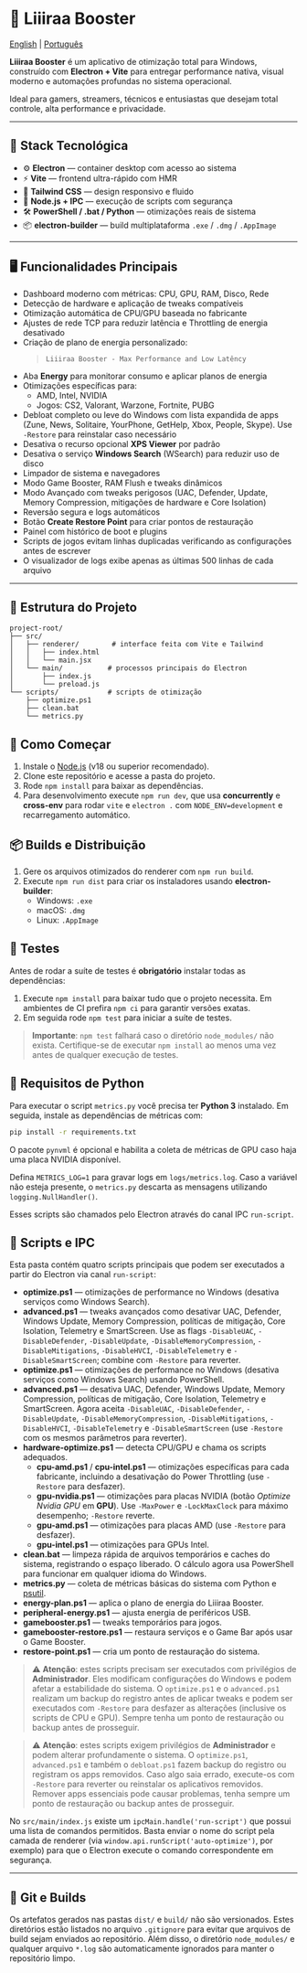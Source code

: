 # 🚀 Liiiraa Booster
[English](README.en.md) | [Português](README.md)

**Liiiraa Booster** é um aplicativo de otimização total para Windows, construído com **Electron + Vite** para entregar performance nativa, visual moderno e automações profundas no sistema operacional.

Ideal para gamers, streamers, técnicos e entusiastas que desejam total controle, alta performance e privacidade.

---

## 🧰 Stack Tecnológica

- ⚙️ **Electron** — container desktop com acesso ao sistema
- ⚡ **Vite** — frontend ultra-rápido com HMR
- 🎨 **Tailwind CSS** — design responsivo e fluido
- 🔌 **Node.js + IPC** — execução de scripts com segurança
- 🛠️ **PowerShell / .bat / Python** — otimizações reais de sistema
- 📦 **electron-builder** — build multiplataforma `.exe` / `.dmg` / `.AppImage`

---

## 🖥️ Funcionalidades Principais

- Dashboard moderno com métricas: CPU, GPU, RAM, Disco, Rede
- Detecção de hardware e aplicação de tweaks compatíveis
- Otimização automática de CPU/GPU baseada no fabricante
- Ajustes de rede TCP para reduzir latência e Throttling de energia desativado
- Criação de plano de energia personalizado:
  > `Liiiraa Booster - Max Performance and Low Latêncy`
- Aba **Energy** para monitorar consumo e aplicar planos de energia
- Otimizações específicas para:
  - AMD, Intel, NVIDIA
  - Jogos: CS2, Valorant, Warzone, Fortnite, PUBG
- Debloat completo ou leve do Windows com lista expandida de apps
  (Zune, News, Solitaire, YourPhone, GetHelp, Xbox, People, Skype).
  Use `-Restore` para reinstalar caso necessário
- Desativa o recurso opcional **XPS Viewer** por padrão
- Desativa o serviço **Windows Search** (WSearch) para reduzir uso de disco
- Limpador de sistema e navegadores
- Modo Game Booster, RAM Flush e tweaks dinâmicos
- Modo Avançado com tweaks perigosos (UAC, Defender, Update, Memory Compression, mitigações de hardware e Core Isolation)
- Reversão segura e logs automáticos
- Botão **Create Restore Point** para criar pontos de restauração
- Painel com histórico de boot e plugins
- Scripts de jogos evitam linhas duplicadas verificando as configurações antes de escrever
- O visualizador de logs exibe apenas as últimas 500 linhas de cada arquivo

---

## 📁 Estrutura do Projeto

```text
project-root/
├── src/
│   ├── renderer/        # interface feita com Vite e Tailwind
│   │   ├── index.html
│   │   └── main.jsx
│   └── main/           # processos principais do Electron
│       ├── index.js
│       └── preload.js
└── scripts/            # scripts de otimização
    ├── optimize.ps1
    ├── clean.bat
    └── metrics.py
```

## 🚀 Como Começar

1. Instale o [Node.js](https://nodejs.org/) (v18 ou superior recomendado).
2. Clone este repositório e acesse a pasta do projeto.
3. Rode `npm install` para baixar as dependências.
4. Para desenvolvimento execute `npm run dev`, que usa **concurrently** e **cross-env** para rodar `vite` e `electron .` com `NODE_ENV=development` e recarregamento automático.


## 📦 Builds e Distribuição

1. Gere os arquivos otimizados do renderer com `npm run build`.
2. Execute `npm run dist` para criar os instaladores usando **electron-builder**:
   - Windows: `.exe`
   - macOS: `.dmg`
   - Linux: `.AppImage`

## 🧪 Testes

Antes de rodar a suíte de testes é **obrigatório** instalar todas as dependências:

1. Execute `npm install` para baixar tudo que o projeto necessita. Em ambientes
   de CI prefira `npm ci` para garantir versões exatas.
2. Em seguida rode `npm test` para iniciar a suíte de testes.

> **Importante**: `npm test` falhará caso o diretório `node_modules/` não exista.
> Certifique-se de executar `npm install` ao menos uma vez antes de qualquer
> execução de testes.

## 🐍 Requisitos de Python


Para executar o script `metrics.py` você precisa ter **Python 3** instalado. Em seguida, instale as dependências de métricas com:

```bash
pip install -r requirements.txt
```

O pacote `pynvml` é opcional e habilita a coleta de métricas de GPU caso haja
uma placa NVIDIA disponível.

Defina `METRICS_LOG=1` para gravar logs em `logs/metrics.log`. Caso a variável
não esteja presente, o `metrics.py` descarta as mensagens utilizando
`logging.NullHandler()`.

Esses scripts são chamados pelo Electron através do canal IPC `run-script`.

## 📝 Scripts e IPC

Esta pasta contém quatro scripts principais que podem ser executados a partir do
Electron via canal `run-script`:

- **optimize.ps1** — otimizações de performance no Windows (desativa serviços como Windows Search).
- **advanced.ps1** — tweaks avançados como desativar UAC, Defender, Windows Update, Memory Compression, políticas de mitigação, Core Isolation, Telemetry e SmartScreen. Use as flags `-DisableUAC`, `-DisableDefender`, `-DisableUpdate`, `-DisableMemoryCompression`, `-DisableMitigations`, `-DisableHVCI`, `-DisableTelemetry` e `-DisableSmartScreen`; combine com `-Restore` para reverter.
- **optimize.ps1** — otimizações de performance no Windows (desativa serviços como Windows Search) usando PowerShell.
- **advanced.ps1** — desativa UAC, Defender, Windows Update, Memory Compression, políticas de mitigação, Core Isolation, Telemetry e SmartScreen. Agora aceita `-DisableUAC`, `-DisableDefender`, `-DisableUpdate`, `-DisableMemoryCompression`, `-DisableMitigations`, `-DisableHVCI`, `-DisableTelemetry` e `-DisableSmartScreen` (use `-Restore` com os mesmos parâmetros para reverter).
- **hardware-optimize.ps1** — detecta CPU/GPU e chama os scripts adequados.
  - **cpu-amd.ps1** / **cpu-intel.ps1** — otimizações específicas para cada fabricante, incluindo a desativação do Power Throttling (use `-Restore` para desfazer).
  - **gpu-nvidia.ps1** — otimizações para placas NVIDIA (botão *Optimize Nvidia GPU* em **GPU**). Use `-MaxPower` e `-LockMaxClock` para máximo desempenho; `-Restore` reverte.
  - **gpu-amd.ps1** — otimizações para placas AMD (use `-Restore` para desfazer).
  - **gpu-intel.ps1** — otimizações para GPUs Intel.
- **clean.bat** — limpeza rápida de arquivos temporários e caches do sistema, registrando o espaço liberado. O cálculo agora usa PowerShell para funcionar em qualquer idioma do Windows.
- **metrics.py** — coleta de métricas básicas do sistema com Python e [psutil](https://pypi.org/project/psutil/).
- **energy-plan.ps1** — aplica o plano de energia do Liiiraa Booster.
- **peripheral-energy.ps1** — ajusta energia de periféricos USB.
- **gamebooster.ps1** — tweaks temporários para jogos.
- **gamebooster-restore.ps1** — restaura serviços e o Game Bar após usar o Game Booster.
- **restore-point.ps1** — cria um ponto de restauração do sistema.


> ⚠️ **Atenção**: estes scripts precisam ser executados com privilégios de
> **Administrador**. Eles modificam configurações do Windows e podem afetar a
> estabilidade do sistema. O `optimize.ps1` e o `advanced.ps1` realizam um backup do registro antes
> de aplicar tweaks e podem ser executados com `-Restore` para desfazer as
> alterações (inclusive os scripts de CPU e GPU). Sempre tenha um ponto de restauração ou backup antes de prosseguir.

> ⚠️ **Atenção**: estes scripts exigem privilégios de **Administrador** e podem
> alterar profundamente o sistema. O `optimize.ps1`, `advanced.ps1` e também o
> `debloat.ps1` fazem backup do registro ou registram os apps removidos.
> Caso algo saia errado, execute-os com `-Restore` para reverter ou reinstalar
> os aplicativos removidos. Remover apps essenciais pode causar problemas, tenha
> sempre um ponto de restauração ou backup antes de prosseguir.


No `src/main/index.js` existe um `ipcMain.handle('run-script')` que possui uma
lista de comandos permitidos. Basta enviar o nome do script pela camada de
renderer (via `window.api.runScript('auto-optimize')`, por exemplo) para que o
Electron execute o comando correspondente em segurança.


---

## 📂 Git e Builds

Os artefatos gerados nas pastas `dist/` e `build/` não são versionados. Estes diretórios estão listados no arquivo `.gitignore` para evitar que arquivos de build sejam enviados ao repositório. Além disso, o diretório `node_modules/` e qualquer arquivo `*.log` são automaticamente ignorados para manter o repositório limpo.
